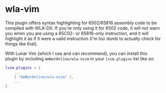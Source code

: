 # wla-vim

This plugin offers syntax highlighting for 6502/65816 assembly code to be compiled with WLA-DX. If you're only using it for 6502 code, it will not warn you when you are using a 65C02- or 65816-only instruction, and it will highlight it as if it were a valid instruction (I'm too dumb to actually check for things like that).

With Lunar Vim (which I use and can recommend), you can install this plugin by including `AmNotOnline/wla-nvim` in your `lvim.plugins` list like so:

```lua
lvim.plugins = {
    ...
    { "AmNotOnline/wla-nvim" },
    ...
}
```
